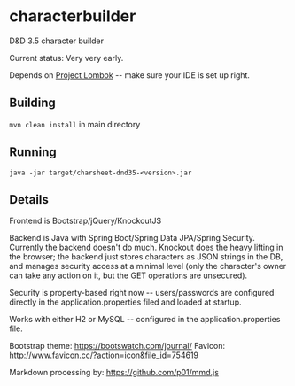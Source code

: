 # characterbuilder
D&amp;D 3.5 character builder

Current status: Very very early.

Depends on [Project Lombok](https://projectlombok.org/) -- make sure your IDE is set up right.

## Building
`mvn clean install` in main directory

## Running
`java -jar target/charsheet-dnd35-<version>.jar`

## Details
Frontend is Bootstrap/jQuery/KnockoutJS

Backend is Java with Spring Boot/Spring Data JPA/Spring Security. Currently the backend doesn't do much. Knockout does the heavy lifting in the browser; the backend just stores characters as JSON strings in the DB, and manages security access at a minimal level (only the character's owner can take any action on it, but the GET operations are unsecured).

Security is property-based right now -- users/passwords are configured directly in the application.properties filed and loaded at startup.

Works with either H2 or MySQL -- configured in the application.properties file.

Bootstrap theme: https://bootswatch.com/journal/
Favicon: http://www.favicon.cc/?action=icon&file_id=754619

Markdown processing by: https://github.com/p01/mmd.js
